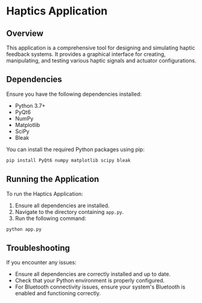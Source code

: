 # Haptics Application

## Overview
This application is a comprehensive tool for designing and simulating haptic feedback systems. It provides a graphical interface for creating, manipulating, and testing various haptic signals and actuator configurations.

## Dependencies
Ensure you have the following dependencies installed:

- Python 3.7+
- PyQt6
- NumPy
- Matplotlib
- SciPy
- Bleak

You can install the required Python packages using pip:

```bash
pip install PyQt6 numpy matplotlib scipy bleak
```

## Running the Application
To run the Haptics Application:

1. Ensure all dependencies are installed.
2. Navigate to the directory containing `app.py`.
3. Run the following command:

```bash
python app.py
```

## Troubleshooting
If you encounter any issues:
- Ensure all dependencies are correctly installed and up to date.
- Check that your Python environment is properly configured.
- For Bluetooth connectivity issues, ensure your system's Bluetooth is enabled and functioning correctly.

